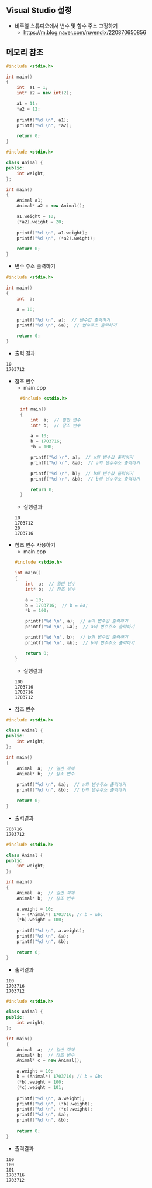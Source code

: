 ## Visual Studio 설정
- 비주얼 스튜디오에서 변수 및 함수 주소 고정하기
  - https://m.blog.naver.com/ruvendix/220870650856

## 메모리 참조
```c++
#include <stdio.h>

int main()
{
	int  a1 = 1;
	int* a2 = new int(2);

	a1 = 11;
	*a2 = 12;
		
	printf("%d \n", a1);	
	printf("%d \n", *a2);	

	return 0;
}
```
```c++
#include <stdio.h>

class Animal {
public:
	int weight;
};

int main()
{
	Animal a1;
	Animal* a2 = new Animal();

	a1.weight = 10;
	(*a2).weight = 20;
		
	printf("%d \n", a1.weight);	
	printf("%d \n", (*a2).weight);	

	return 0;
}
```

* 변수 주소 출력하기
```c++
#include <stdio.h>

int main()
{
	int  a;

	a = 10;

	printf("%d \n", a);  // 변수값 출력하기
	printf("%d \n", &a);  // 변수주소 출력하기

	return 0;
}
```
  - 출력 결과
  ```console
  10
  1703712
  ```
* 참조 변수
  - main.cpp
  ```c++
	#include <stdio.h>

	int main()
	{
	    int  a;  // 일반 변수
	    int* b;  // 참조 변수

	    a = 10;
	    b = 1703716;
	    *b = 100;

	    printf("%d \n", a);  // a의 변수값 출력하기
	    printf("%d \n", &a);  // a의 변수주소 출력하기

	    printf("%d \n", b);  // b의 변수값 출력하기
	    printf("%d \n", &b);  // b의 변수주소 출력하기

	    return 0;
	}
  ```
  - 실행결과
  ```console
  10
  1703712
  20
  1703716
  ```
* 참조 변수 사용하기
  - main.cpp
  ```c++
  #include <stdio.h>

  int main()
  {
      int  a;  // 일반 변수
      int* b;  // 참조 변수

      a = 10;
      b = 1703716;  // b = &a;
      *b = 100;

      printf("%d \n", a);  // a의 변수값 출력하기
      printf("%d \n", &a);  // a의 변수주소 출력하기

      printf("%d \n", b);  // b의 변수값 출력하기
      printf("%d \n", &b);  // b의 변수주소 출력하기

      return 0;
  }
  ```
  - 실행결과
  ```console
  100
  1703716
  1703716
  1703712
  ```
* 참조 변수
```c++
#include <stdio.h>

class Animal {
public:
	int weight;
};

int main()
{
	Animal  a;  // 일반 객체
	Animal* b;  // 참조 변수
		
	printf("%d \n", &a);  // a의 변수주소 출력하기	
	printf("%d \n", &b);  // b의 변수주소 출력하기

	return 0;
}
```
- 출력결과
```console
703716
1703712
```
```c++
#include <stdio.h>

class Animal {
public:
	int weight;
};

int main()
{
	Animal  a;  // 일반 객체
	Animal* b;  // 참조 변수

	a.weight = 10;
	b = (Animal*) 1703716; // b = &b;
	(*b).weight = 100;
		
	printf("%d \n", a.weight);
	printf("%d \n", &a);	
	printf("%d \n", &b);

	return 0;
}
```
- 출력결과
```console
100
1703716
1703712
```

```c++
#include <stdio.h>

class Animal {
public:
	int weight;
};

int main()
{
	Animal  a;  // 일반 객체
	Animal* b;  // 참조 변수
	Animal* c = new Animal();

	a.weight = 10;
	b = (Animal*) 1703716; // b = &b;
	(*b).weight = 100;
	(*c).weight = 101;
		
	printf("%d \n", a.weight);
	printf("%d \n", (*b).weight);
	printf("%d \n", (*c).weight);
	printf("%d \n", &a);	
	printf("%d \n", &b);
	
	return 0;
}
```
- 출력결과
```console
100
100
101
1703716
1703712
```
